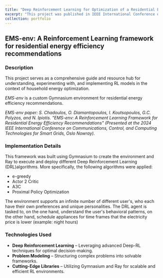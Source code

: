 ```yaml
---
title: "Deep Reinforcement Learning for Optimization of a Residential Energy Management"
excerpt: "This project was published in IEEE International Conference on Communications, Control, and Computing Technologies for Smart Grids. A Smart Home environment is created and a Deep Reinforcement Learning agent is developed with the goal of acting as a Residential Energy Manager which will adapt to the user's preferences and minimize costs [(github repository)](https://github.com/SpirosChadoulos/EMS-env): **Deep Reinforcement Learning** <br/><img src='/images/smart_home.jpg' width='700'>"
collection: portfolio
---
```


## EMS-env: A Reinforcement Learning framework for residential energy efficiency recommendations

### Description

This project serves as a comprehensive guide and resource hub for understanding, experimenting with, and implementing RL models in the context of household energy optimization.

_EMS-env_ is a custom Gymnasium environment for residential energy efficiency recommendations.

_EMS-env paper: S. Chadoulos, O. Diamantopoulos, I. Koutsopoulos, G.C. Polyzos, and N. Ipiotis. "EMS-env: A Reinforcement Learning Framework for Residential Energy Efficiency Recommendations" (Presented at the 2024 IEEE International Conference on Communications, Control, and Computing Technologies for Smart Grids, Oslo Nowray)._

### Implementation Details

This framework was built using Gymnasium to create the environment and Ray to execute and deploy different Deep Reinforcement Learning (DRL)algorithms. More specifically, the following algorithms were applied:
- e-greedy
- Actor 2 Critic
- A3C
- Proximal Policy Optimization

The environment supports an infinite number of different user's, who each have their own preferences and unique personalities. The DRL agent is tasked to, on the one hand, understand the user's behavioral patterns, on the other hand, schedule appliances for time frames that the electricity price is lower (example: night hours)

### Technologies Used

- **Deep Reinforcement Learning** – Leveraging advanced Deep-RL techniques for optimal decision-making.
- **Problem Modeling** – Structuring complex problems into solvable frameworks.
- **Cutting-Edge Libraries** – Utilizing Gymnasium and Ray for scalable and efficient RL environments.